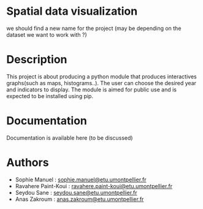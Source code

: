 # Spatial data visualization 
we should find a new name for the project (may be depending on the dataset we want to work with ?)


# Description 

This project is about producing a python module that produces interactives graphs(such as  maps, histograms..). The user can choose the desired year and indicators to display.
The module is aimed for public use and is expected to be installed using pip.

# Documentation

Documentation is available here (to be discussed)

# Authors
 * Sophie Manuel : sophie.manuel@etu.umontpellier.fr
 * Ravahere Paint-Koui : ravahere.paint-koui@etu.umontpellier.fr
 * Seydou Sane : seydou.sane@etu.umontpellier.fr
 * Anas Zakroum : anas.zakroum@etu.umontpellier.fr


 

